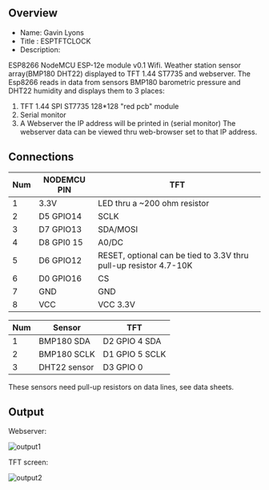 
Overview
--------------------------------------------
* Name: Gavin Lyons
* Title : ESPTFTCLOCK
* Description:

ESP8266 NodeMCU ESP-12e module v0.1 Wifi. Weather station sensor array(BMP180 DHT22) displayed to
TFT 1.44 ST7735 and webserver. The Esp8266 reads in data from sensors 
BMP180 barometric pressure and DHT22 humidity and displays 
them to 3 places:
 
1. TFT 1.44 SPI ST7735 128*128 "red pcb" module
2. Serial monitor
3. A Webserver the IP address will be printed in (serial monitor)
The webserver data can be viewed  thru web-browser set to that IP address.


Connections
--------------------
| Num | NODEMCU PIN | TFT |
| --- | --- | --- |
| 1  | 3.3V | LED thru a ~200 ohm resistor |
| 2  | D5 GPIO14 |  SCLK |
| 3  | D7 GPIO13 | SDA/MOSI |
| 4  | D8 GPI0 15 | A0/DC |
| 5  | D6 GPIO12 | RESET, optional can be tied to 3.3V thru pull-up resistor 4.7-10K |
| 6  | D0 GPIO16 | CS |
| 7  | GND | GND |
| 8 | VCC | VCC 3.3V  |

| Num | Sensor| TFT |
| --- | --- | --- |
| 1 | BMP180 SDA | D2 GPIO 4 SDA |
| 2 | BMP180 SCLK | D1 GPIO 5 SCLK |
| 3 | DHT22 sensor | D3 GPIO 0 |

These sensors need pull-up resistors on data lines, see data sheets.
 
Output
--------------------------

Webserver:

![ output1](https://github.com/gavinlyonsrepo/ESP_projects/blob/master/images/TFTDATALINK1.jpg)

TFT screen:

![ output2](https://github.com/gavinlyonsrepo/ESP_projects/blob/master/images/TFTDATALINK2.jpg)

